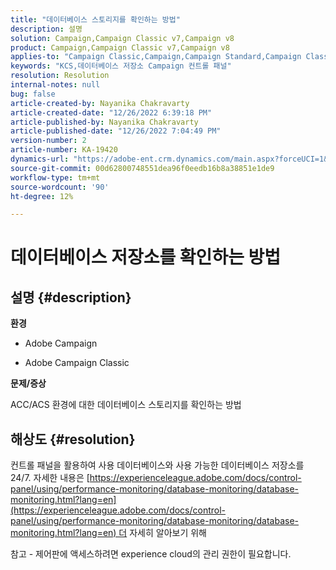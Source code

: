 ```yaml
---
title: "데이터베이스 스토리지를 확인하는 방법"
description: 설명
solution: Campaign,Campaign Classic v7,Campaign v8
product: Campaign,Campaign Classic v7,Campaign v8
applies-to: "Campaign Classic,Campaign,Campaign Standard,Campaign Classic v7,Campaign v8"
keywords: "KCS,데이터베이스 저장소 Campaign 컨트롤 패널"
resolution: Resolution
internal-notes: null
bug: false
article-created-by: Nayanika Chakravarty
article-created-date: "12/26/2022 6:39:18 PM"
article-published-by: Nayanika Chakravarty
article-published-date: "12/26/2022 7:04:49 PM"
version-number: 2
article-number: KA-19420
dynamics-url: "https://adobe-ent.crm.dynamics.com/main.aspx?forceUCI=1&pagetype=entityrecord&etn=knowledgearticle&id=8081a299-4c85-ed11-81ac-6045bd006b4b"
source-git-commit: 00d62800748551dea96f0eedb16b8a38851e1de9
workflow-type: tm+mt
source-wordcount: '90'
ht-degree: 12%

---
```


# 데이터베이스 저장소를 확인하는 방법

## 설명 {#description}


<b>환경</b>

- Adobe Campaign

- Adobe Campaign Classic

<b>문제/증상</b>

ACC/ACS 환경에 대한 데이터베이스 스토리지를 확인하는 방법


## 해상도 {#resolution}


컨트롤 패널을 활용하여 사용 데이터베이스와 사용 가능한 데이터베이스 저장소를 24/7. 자세한 내용은 [https://experienceleague.adobe.com/docs/control-panel/using/performance-monitoring/database-monitoring/database-monitoring.html?lang=en](https://experienceleague.adobe.com/docs/control-panel/using/performance-monitoring/database-monitoring/database-monitoring.html?lang=en) 더 자세히 알아보기 위해

참고 - 제어판에 액세스하려면 experience cloud의 관리 권한이 필요합니다.

